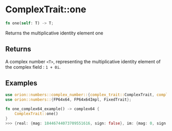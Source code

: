 # ComplexTrait::one

```rust
fn one(self: T) -> T;
```
  
Returns the multiplicative identity element one

## Returns

A complex number `<T>`, representing the multiplicative identity element of the complex field : `1 + 0i`. 

## Examples

```rust    
use orion::numbers::complex_number::{complex_trait::ComplexTrait, complex64::complex64};
use orion::numbers::{FP64x64, FP64x64Impl, FixedTrait};

fn one_complex64_example() -> complex64 {
    ComplexTrait::one()
}
>>> {real: {mag: 18446744073709551616, sign: false}, im: {mag: 0, sign: false}} // 1 + 0i
```
